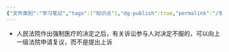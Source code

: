 ```yaml
---
{"文件类别":"学习笔记","tags":["知识点"],"dg-publish":true,"permalink":"/学习笔记/知识点cheese/依法不负刑事责任的精神病人的强制医疗程序/","dgPassFrontmatter":true}
---
```


- 人民法院作出强制医疗的决定之后，有关诉讼参与人对决定不服的，可以向上一级法院申请复议，而不是提出上诉